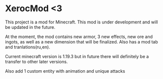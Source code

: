 # XerocMod <3

This project is a mod for Minecraft. This mod is under development and will be updated in the future.

At the moment, the mod contains new armor, 3 new effects, new ore and ingots, as well as a new dimension that will be finalized. Also has a mod tab and tranlations(ru,en).

Current minecraft version is 1.19.3 but in future there will definitely be a transfer to other later versions.

Also add 1 custom entity with animation and unique attacks 
